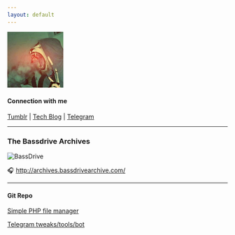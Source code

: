 ```yaml
---
layout: default
---
```


![Logo](/assets/images/logo_tmblr.jpeg)

#### Сonnection with me

[<i class="fa fa-tumblr-square fa-lg" aria-hidden="true"></i> Tumblr](https://patap.org.ua/) | [<i class="fa fa-wordpress fa-lg" aria-hidden="true"></i> Tech Blog](http://grishchuk.com.ua/) | [<i class="fa fa-telegram fa-lg" aria-hidden="true"></i> Telegram](https://t.me/ky4eryaviipon4o)
* * *

### The Bassdrive Archives

![BassDrive](https://www.bassdrive.com/images/logo.png)

🎧 http://archives.bassdrivearchive.com/

* * *
	
#### Git Repo

[Simple PHP file manager](/simple-file-manager/)

[Telegram tweaks/tools/bot](/Telegram-tweaks/)


